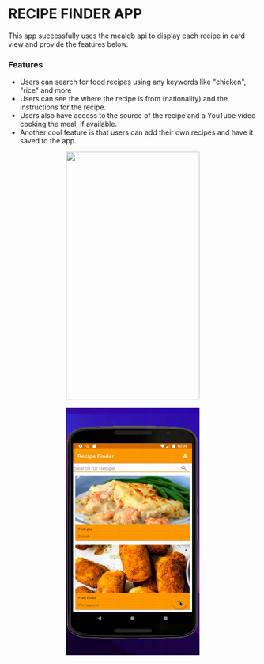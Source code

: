 # <b>RECIPE FINDER APP</b>

This app successfully uses the mealdb api to display each recipe in card view and provide the features below. 

<h3>Features</h3>

* Users can search for food recipes using any keywords like "chicken", "rice" and more
* Users can see the where the recipe is from (nationality) and the instructions for the recipe. 
* Users also have access to the source of the recipe and a YouTube video cooking the meal, if available.
* Another cool feature is that users can add their own recipes and have it saved to the app.


<p align="center"><img src="https://github.com/oadegokee/Recipe_Finder/blob/main/output.gif" width="270" height="500"/></p>
<p align="center"><img src="https://github.com/oadegokee/Recipe_Finder/blob/main/add.gif" width="270" height="500"/></p>


